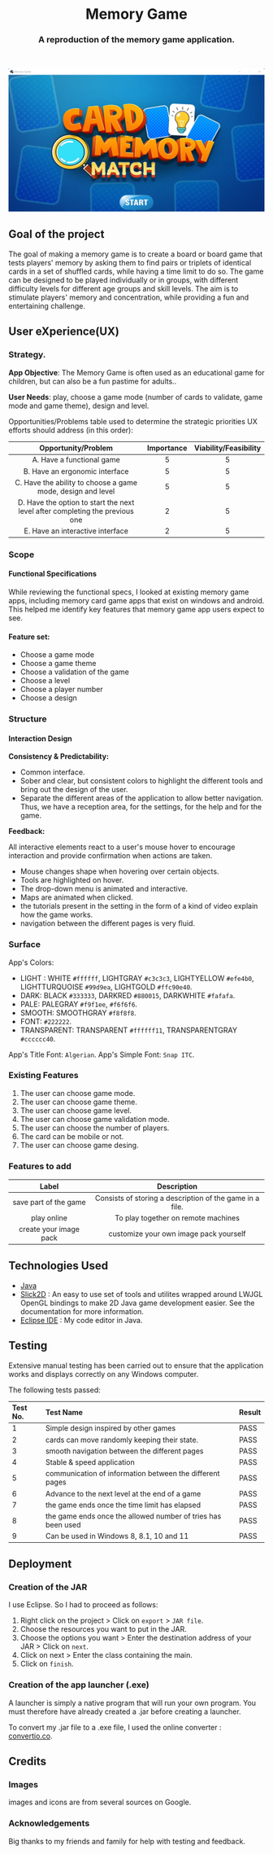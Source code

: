 <div align="center">
  <h1 align="center">
        Memory Game
  </h1>

  <h3 align="center">A reproduction of the memory game application.</h3>
  
</div>

<br/>

![screenshot](ReadmeImg/accueil.png)
## Goal of the project

The goal of making a memory game is to create a board or board game that tests
players' memory by asking them to find pairs or triplets of identical cards in
a set of shuffled cards, while having a time limit to do so. The game can be 
designed to be played individually or in groups, with different difficulty 
levels for different age groups and skill levels. The aim is to stimulate
players' memory and concentration, while providing a fun and entertaining 
challenge.

## User eXperience(UX)
### Strategy.

__App Objective__: The Memory Game is often used as an educational game for children, but can also be a fun pastime for adults..

__User Needs__: play, choose a game mode (number of cards to validate, game mode and game theme), design and level.

Opportunities/Problems table used to determine the strategic priorities UX efforts should address (in this order):

| Opportunity/Problem                                                          | Importance | Viability/Feasibility |
| :--------------------------------------------------------------------------: | :--------: | :-------------------: |
| A. Have a functional game                                                    |     5      |           5           |
| B. Have an ergonomic interface                                               |     5      |           5           |
| C. Have the ability to choose a game mode, design and level                  |     5      |           5           |
| D. Have the option to start the next level after completing the previous one |     2      |           5           |
| E. Have an interactive interface                                             |     2      |           5           |

### Scope

#### Functional Specifications

While reviewing the functional specs, I looked at existing memory game apps,
including memory card game apps that exist on windows and android. 
This helped me identify key features that memory game app users expect to see.

#### Feature set:
* Choose a game mode
* Choose a game theme
* Choose a validation of the game
* Choose a level
* Choose a player number
* Choose a design

### Structure

#### Interaction Design

__Consistency & Predictability:__

- Common interface.
- Sober and clear, but consistent colors to highlight the different tools and bring out the design of the user.
- Separate the different areas of the application to allow better navigation. Thus, we have a reception area, for the settings, for the help and for the game.

__Feedback:__

All interactive elements react to a user's mouse hover to encourage interaction and provide confirmation when actions are taken.

- Mouse changes shape when hovering over certain objects.
- Tools are highlighted on hover.
- The drop-down menu is animated and interactive.
- Maps are animated when clicked.
- the tutorials present in the setting in the form of a kind of video explain how the game works.
- navigation between the different pages is very fluid.

### Surface

App's Colors: 

- LIGHT : WHITE `#ffffff`, LIGHTGRAY `#c3c3c3`, LIGHTYELLOW `#efe4b0`, LIGHTTURQUOISE `#99d9ea`, LIGHTGOLD `#ffc90e40`.
- DARK: BLACK `#333333`, DARKRED `#880015`, DARKWHITE `#fafafa`.
- PALE: PALEGRAY `#f9f1ee`, `#f6f6f6`.
- SMOOTH: SMOOTHGRAY `#f8f8f8`.
- FONT: `#222222`.
- TRANSPARENT: TRANSPARENT `#ffffff11`, TRANSPARENTGRAY `#cccccc40`.

App's Title Font: `Algerian`.
App's Simple Font: `Snap ITC`.

### Existing Features

1. The user can choose game mode.
2. The user can choose game theme.
3. The user can choose game level.
4. The user can choose game validation mode.
5. The user can choose the number of players.
6. The card can be mobile or not.
7. The user can choose game desing. 

### Features to add

| Label        | Description   |
|:-----------: |:------------: |
| save part of the game | Consists of storing a description of the game in a file. |
| play online | To play together on remote machines |
| create your image pack | customize your own image pack yourself |

## Technologies Used

- [Java](https://fr.wikipedia.org/wiki/Java_(langage))
- [Slick2D](https://slick.ninjacave.com/javadoc/) : An easy to use set of tools and utilites wrapped around LWJGL OpenGL bindings to make 2D Java game development easier. See the documentation for more information.
- [Eclipse IDE](https://www.eclipse.org) : My code editor in Java.

## Testing 

Extensive manual testing has been carried out to ensure that the application works and displays correctly on any Windows computer.

The following tests passed: 

| Test No. | Test Name                                        | Result |
|:---------|:-------------------------------------------------|:-------|
|    1     |  Simple design inspired by other games           |  PASS  |
|    2     |  cards can move randomly keeping their state.    |  PASS  |
|    3     |  smooth navigation between the different pages   |  PASS  |
|    4     |  Stable & speed application                      |  PASS  |
|    5     |  communication of information between the different pages |  PASS  |
|    6     |  Advance to the next level at the end of a game  |  PASS  |
|    7     |  the game ends once the time limit has elapsed   |  PASS  |
|    8     |  the game ends once the allowed number of tries has been used |  PASS  |
|    9     |  Can be used in Windows 8, 8.1, 10 and 11        |  PASS  |

## Deployment 

### Creation of the JAR

I use Eclipse. So I had to proceed as follows:

1. Right click on the project > Click on `export` > `JAR file`.
2. Choose the resources you want to put in the JAR.
3. Choose the options you want >  Enter the destination address of your JAR > Click on `next`.
4. Click on next >  Enter the class containing the main.
5. Click on `finish`.


### Creation of the app launcher (.exe)

A launcher is simply a native program that will run your own program. You must therefore have already created a .jar before creating a launcher.

To convert my .jar file to a .exe file, I used the online converter : [convertio.co](https://convertio.co/fr/convertisseur-jar/).


## Credits

### Images 

images and icons are from several sources on Google.


### Acknowledgements

Big thanks to my friends and family for help with testing and feedback.
